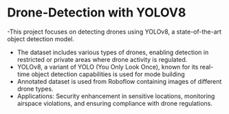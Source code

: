 # Drone-Detection with YOLOV8

-This project focuses on detecting drones using YOLOv8, a state-of-the-art object detection model.
- The dataset includes various types of drones, enabling detection in restricted or private areas where drone activity is regulated.
- YOLOv8, a variant of YOLO (You Only Look Once), known for its real-time object detection capabilities is used for mode building
- Annotated dataset is used from Roboflow containing images of different drone types.
- Applications: Security enhancement in sensitive locations, monitoring airspace violations, and ensuring compliance with drone regulations.
